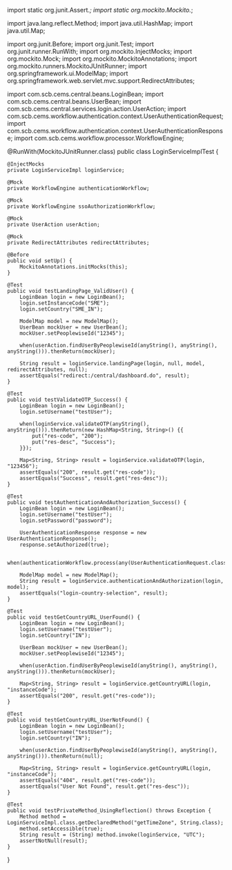    import static org.junit.Assert.*;
import static org.mockito.Mockito.*;

import java.lang.reflect.Method;
import java.util.HashMap;
import java.util.Map;

import org.junit.Before;
import org.junit.Test;
import org.junit.runner.RunWith;
import org.mockito.InjectMocks;
import org.mockito.Mock;
import org.mockito.MockitoAnnotations;
import org.mockito.runners.MockitoJUnitRunner;
import org.springframework.ui.ModelMap;
import org.springframework.web.servlet.mvc.support.RedirectAttributes;

import com.scb.cems.central.beans.LoginBean;
import com.scb.cems.central.beans.UserBean;
import com.scb.cems.central.services.login.action.UserAction;
import com.scb.cems.workflow.authentication.context.UserAuthenticationRequest;
import com.scb.cems.workflow.authentication.context.UserAuthenticationResponse;
import com.scb.cems.workflow.processor.WorkflowEngine;

@RunWith(MockitoJUnitRunner.class)
public class LoginServiceImplTest {

    @InjectMocks
    private LoginServiceImpl loginService;

    @Mock
    private WorkflowEngine authenticationWorkflow;

    @Mock
    private WorkflowEngine ssoAuthorizationWorkflow;

    @Mock
    private UserAction userAction;

    @Mock
    private RedirectAttributes redirectAttributes;

    @Before
    public void setUp() {
        MockitoAnnotations.initMocks(this);
    }

    @Test
    public void testLandingPage_ValidUser() {
        LoginBean login = new LoginBean();
        login.setInstanceCode("SME");
        login.setCountry("SME_IN");

        ModelMap model = new ModelMap();
        UserBean mockUser = new UserBean();
        mockUser.setPeoplewiseId("12345");

        when(userAction.findUserByPeoplewiseId(anyString(), anyString(), anyString())).thenReturn(mockUser);

        String result = loginService.landingPage(login, null, model, redirectAttributes, null);
        assertEquals("redirect:/central/dashboard.do", result);
    }

    @Test
    public void testValidateOTP_Success() {
        LoginBean login = new LoginBean();
        login.setUsername("testUser");

        when(loginService.validateOTP(anyString(), anyString())).thenReturn(new HashMap<String, String>() {{
            put("res-code", "200");
            put("res-desc", "Success");
        }});

        Map<String, String> result = loginService.validateOTP(login, "123456");
        assertEquals("200", result.get("res-code"));
        assertEquals("Success", result.get("res-desc"));
    }

    @Test
    public void testAuthenticationAndAuthorization_Success() {
        LoginBean login = new LoginBean();
        login.setUsername("testUser");
        login.setPassword("password");

        UserAuthenticationResponse response = new UserAuthenticationResponse();
        response.setAuthorized(true);

        when(authenticationWorkflow.process(any(UserAuthenticationRequest.class))).thenReturn(response);

        ModelMap model = new ModelMap();
        String result = loginService.authenticationAndAuthorization(login, model);
        assertEquals("login-country-selection", result);
    }

    @Test
    public void testGetCountryURL_UserFound() {
        LoginBean login = new LoginBean();
        login.setUsername("testUser");
        login.setCountry("IN");

        UserBean mockUser = new UserBean();
        mockUser.setPeoplewiseId("12345");

        when(userAction.findUserByPeoplewiseId(anyString(), anyString(), anyString())).thenReturn(mockUser);

        Map<String, String> result = loginService.getCountryURL(login, "instanceCode");
        assertEquals("200", result.get("res-code"));
    }

    @Test
    public void testGetCountryURL_UserNotFound() {
        LoginBean login = new LoginBean();
        login.setUsername("testUser");
        login.setCountry("IN");

        when(userAction.findUserByPeoplewiseId(anyString(), anyString(), anyString())).thenReturn(null);

        Map<String, String> result = loginService.getCountryURL(login, "instanceCode");
        assertEquals("404", result.get("res-code"));
        assertEquals("User Not Found", result.get("res-desc"));
    }

    @Test
    public void testPrivateMethod_UsingReflection() throws Exception {
        Method method = LoginServiceImpl.class.getDeclaredMethod("getTimeZone", String.class);
        method.setAccessible(true);
        String result = (String) method.invoke(loginService, "UTC");
        assertNotNull(result);
    }
}
